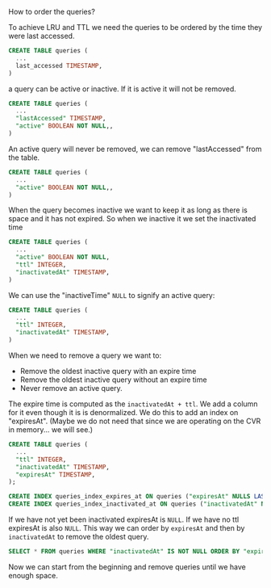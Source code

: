 How to order the queries?

To achieve LRU and TTL we need the queries to be ordered by the time they were last accessed.

```sql
CREATE TABLE queries (
  ...
  last_accessed TIMESTAMP,
)
```

a query can be active or inactive. If it is active it will not be removed.

```sql
CREATE TABLE queries (
  ...
  "lastAccessed" TIMESTAMP,
  "active" BOOLEAN NOT NULL,,
)
```

An active query will never be removed, we can remove "lastAccessed" from the table.

```sql
CREATE TABLE queries (
  ...
  "active" BOOLEAN NOT NULL,,
)
```

When the query becomes inactive we want to keep it as long as there is space and it has not expired. So when we inactive it we set the inactivated time

```sql
CREATE TABLE queries (
  ...
  "active" BOOLEAN NOT NULL,
  "ttl" INTEGER,
  "inactivatedAt" TIMESTAMP,
)
```

We can use the "inactiveTime" `NULL` to signify an active query:

```sql
CREATE TABLE queries (
  ...
  "ttl" INTEGER,
  "inactivatedAt" TIMESTAMP,
)
```

When we need to remove a query we want to:

- Remove the oldest inactive query with an expire time
- Remove the oldest inactive query without an expire time
- Never remove an active query.

The expire time is computed as the `inactivatedAt + ttl`. We add a column for it even though it is is denormalized. We do this to add an index on "expiresAt".
(Maybe we do not need that since we are operating on the CVR in memory... we will see.)

```sql
CREATE TABLE queries (
  ...
  "ttl" INTEGER,
  "inactivatedAt" TIMESTAMP,
  "expiresAt" TIMESTAMP,
);

CREATE INDEX queries_index_expires_at ON queries ("expiresAt" NULLS LAST);
CREATE INDEX queries_index_inactivated_at ON queries ("inactivatedAt" NULLS LAST);

```

If we have not yet been inactivated expiresAt is `NULL`.
If we have no ttl expiresAt is also `NULL`.
This way we can order by `expiresAt` and then by `inactivatedAt` to remove the oldest query.

```sql
SELECT * FROM queries WHERE "inactivatedAt" IS NOT NULL ORDER BY "expiresAt" ASC, "inactivatedAt" ASC
```

Now we can start from the beginning and remove queries until we have enough space.
